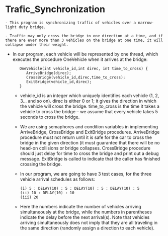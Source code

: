 # Trafic_Synchronization

    - This program is synchronizing traffic of vehicles over a narrow-light duty bridge.
    
    - Traffic may only cross the bridge in one direction at a time, and if there are ever more than 3 vehicles on the bridge at one time, it will collapse under their weight.
    
- In our program, each vehicle will be represented by one thread, which executes the procedure OneVehicle when it arrives at the bridge:
        
         OneVehicle(int vehicle_id,int direc, int time_to_cross) { 
            ArriveBridge(direc); 
            CrossBridge(vehicle_id,direc,time_to_cross); 
            ExitBridge(vehicle_id,direc);
         }
         
    - vehicle_id is an integer which uniquely identifies each vehicle (1, 2, 3... and so on).
      direc is either 0 or 1; it gives the direction in which the vehicle will cross the bridge.
      time_to_cross is the time it takes a vehicle to cross the bridge – we assume that every vehicle takes 5 seconds to cross the bridge.
      
    - We are using semaphores and condition variables in implementing ArriveBridge, CrossBridge and ExitBridge procedures. ArriveBridge procedure must not return until it is safe for the car to cross the bridge in the given direction (it must guarantee that there will be no head-on collisions or bridge collapses. CrossBridge procedure should just delay for time to cross the bridge and print out a debug message. ExitBridge is called to indicate that the caller has finished crossing the bridge.
    
    - In our program, we are going to have 3 test cases, for the three vehicle arrival schedules as follows: 
    
          (i) 5 : DELAY(10) : 5 : DELAY(10) : 5 : DELAY(10) : 5 
          (ii) 10 : DELAY(10) : 10 
          (iii) 20 
      
    - Here the numbers indicate the number of vehicles arriving simultaneously at the bridge, while the numbers in parentheses indicate the delay before the next arrival(s). Note that vehicles arriving simultaneously does not imply that they are all traveling in the same direction (randomly assign a direction to each vehicle).

    
